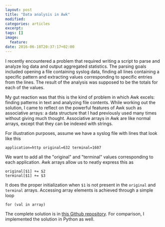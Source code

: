 ```yaml
---
layout: post
title: "Data analysis in Awk"
modified:
categories: articles
excerpt:
tags: []
image:
  feature:
date: 2016-06-18T20:37:17+02:00
---
```

I recently encountered a problem that required writing a script to parse and analyze log data and output aggregated statistics.
The parsing goals included opening a file containing syslog data, finding all lines containing a specific pattern and extracting values corresponding to specific entries from the lines. The result of the analysis was supposed to be the totals for each of the values.

My gut reaction was that this is the kind of problem in which Awk excels: finding patterns in text and analyzing file contents. While working out the solution, I came to reflect on the powerful features of Awk such as associative arrays: a data structure that I had previously used many times without giving much thought. Associative arrays in Awk are like normal arrays, except that they can be indexed with strings.

For illustration purposes, assume we have a syslog file with lines that look like this

```
application=http original=632 terminal=1607
```

We want to add all the "original" and "terminal" values corresponding to each application. Awk arrays allow us to neatly express this as

```
original[$1] += $2
terminal[$1] += $3
```

It does the proper initialization when ```$1``` is not present in the ```original``` and ```terminal``` arrays. Accessing array elements is achieved through a simple loop

```
for (val in array)
```

The complete solution is in [this Github repository](https://github.com/Tiglas/syslog-analysis). For comparison, I implemented the solution in Python as well.
